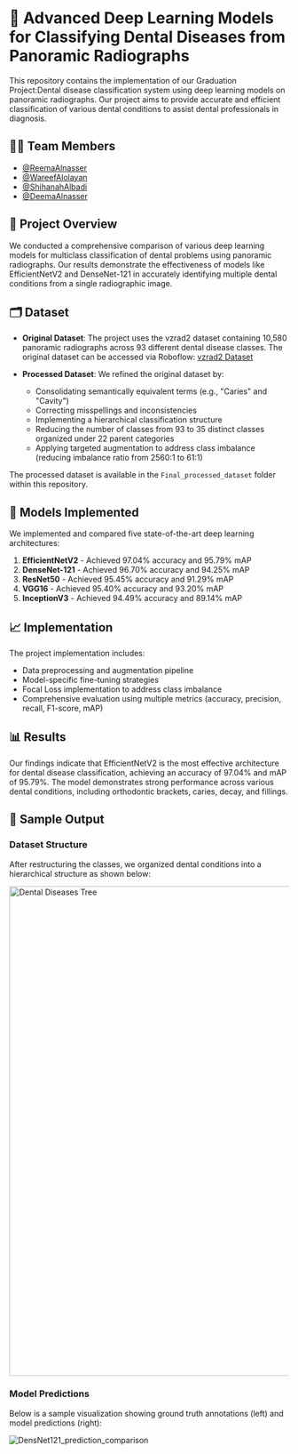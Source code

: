 # 🦷 Advanced Deep Learning Models for Classifying Dental Diseases from Panoramic Radiographs

This repository contains the implementation of our Graduation Project:Dental disease classification system using deep learning models on panoramic radiographs. Our project aims to provide accurate and efficient classification of various dental conditions to assist dental professionals in diagnosis.

## 👩‍💻 Team Members
- [@ReemaAlnasser](https://github.com/byReema)
- [@WareefAlolayan](https://github.com/WareefAlolayan)
- [@ShihanahAlbadi](https://github.com/Shihanaah)
- [@DeemaAlnasser](https://github.com/its-deema)

## 📝 Project Overview

We conducted a comprehensive comparison of various deep learning models for multiclass classification of dental problems using panoramic radiographs. Our results demonstrate the effectiveness of models like EfficientNetV2 and DenseNet-121 in accurately identifying multiple dental conditions from a single radiographic image.

## 🗂️ Dataset

- **Original Dataset**: The project uses the vzrad2 dataset containing 10,580 panoramic radiographs across 93 different dental disease classes. The original dataset can be accessed via Roboflow: [vzrad2 Dataset](https://universe.roboflow.com/arshs-workspace-radio/vzrad2)

- **Processed Dataset**: We refined the original dataset by:
  - Consolidating semantically equivalent terms (e.g., "Caries" and "Cavity")
  - Correcting misspellings and inconsistencies
  - Implementing a hierarchical classification structure
  - Reducing the number of classes from 93 to 35 distinct classes organized under 22 parent categories
  - Applying targeted augmentation to address class imbalance (reducing imbalance ratio from 2560:1 to 61:1)

The processed dataset is available in the `Final_processed_dataset` folder within this repository.

## 🧠 Models Implemented

We implemented and compared five state-of-the-art deep learning architectures:

1. **EfficientNetV2** - Achieved 97.04% accuracy and 95.79% mAP
2. **DenseNet-121** - Achieved 96.70% accuracy and 94.25% mAP
3. **ResNet50** - Achieved 95.45% accuracy and 91.29% mAP
4. **VGG16** - Achieved 95.40% accuracy and 93.20% mAP
5. **InceptionV3** - Achieved 94.49% accuracy and 89.14% mAP

## 📈 Implementation

The project implementation includes:

- Data preprocessing and augmentation pipeline
- Model-specific fine-tuning strategies
- Focal Loss implementation to address class imbalance
- Comprehensive evaluation using multiple metrics (accuracy, precision, recall, F1-score, mAP)

## 📊 Results

Our findings indicate that EfficientNetV2 is the most effective architecture for dental disease classification, achieving an accuracy of 97.04% and mAP of 95.79%. The model demonstrates strong performance across various dental conditions, including orthodontic brackets, caries, decay, and fillings.

## 📸 Sample Output

### Dataset Structure
After restructuring the classes, we organized dental conditions into a hierarchical structure as shown below:

<img width="881" alt="Dental Diseases Tree" src="https://github.com/user-attachments/assets/fb4e57c3-06bb-4e8a-984f-5e19f99f610c" />


### Model Predictions
Below is a sample visualization showing ground truth annotations (left) and model predictions (right):

![DensNet121_prediction_comparison](https://github.com/user-attachments/assets/85588770-489b-4da5-8874-bc05ed2044da)
